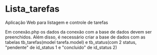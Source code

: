 # Lista_tarefas
Aplicação Web para listagem e controle de tarefas

Em conexão.php os dados da conexão com a base de dados devem ser preenchidos.
Além disso, é necessário criar a base de dados com as tabelas tb_tarefas(model tarefa.model) e tb_status(com 2 status, "pendente" de id_status 1 e "concluido" de id_status 2)